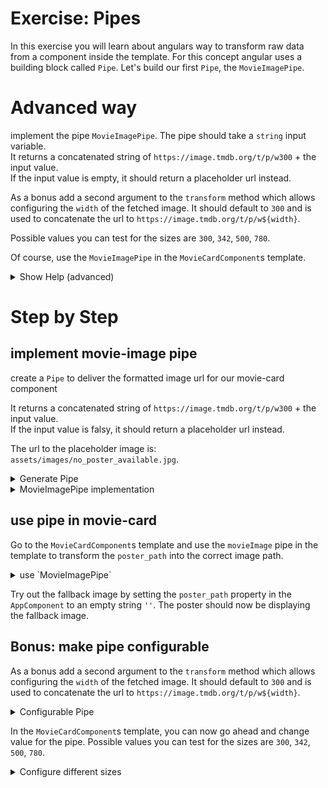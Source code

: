 # Exercise: Pipes

In this exercise you will learn about angulars way to transform raw data from a component inside
the template. For this concept angular uses a building block called `Pipe`.
Let's build our first `Pipe`, the `MovieImagePipe`.


# Advanced way

implement the pipe `MovieImagePipe`. The pipe should take a `string` input variable.  
It returns a concatenated string of `https://image.tmdb.org/t/p/w300` + the input value.  
If the input value is empty, it should return a placeholder url instead.

As a bonus add a second argument to the `transform` method which allows configuring the `width`
of the fetched image. It should default to `300` and is used to concatenate the url to `https://image.tmdb.org/t/p/w${width}`.

Possible values you can test for the sizes are `300`, `342`, `500`, `780`.

Of course, use the `MovieImagePipe` in the `MovieCardComponent`s template.

<details>
  <summary>Show Help (advanced)</summary>

Placeholder image: `assets/images/no_poster_available.jpg`

```html
<img [src]="movie.poster_path | movieImage">
```

```bash
ng g p movie-image
```

</details>

# Step by Step

## implement movie-image pipe

create a `Pipe` to deliver the formatted image url for our movie-card component

It returns a concatenated string of `https://image.tmdb.org/t/p/w300` + the input value.  
If the input value is falsy, it should return a placeholder url instead.

The url to the placeholder image is: `assets/images/no_poster_available.jpg`.

<details>
    <summary>Generate Pipe</summary>

```bash
ng generate pipe movie-image

OR

ng g p movie-image
```
</details>

<details>
    <summary>MovieImagePipe implementation</summary>

```ts
@Pipe({
    name: 'movieImage'
})
export class MovieImagePipe implements PipeTransform {
    
    transform(value: string): string {
        if (value) {
            return `https://image.tmdb.org/t/p/w300${value}`;
        }
        return `assets/images/no_poster_available.jpg`;
    }
}
```
</details>

## use pipe in movie-card

Go to the `MovieCardComponent`s template and use the `movieImage` pipe in the template to transform the `poster_path`
into the correct image path.

<details>
  <summary>use `MovieImagePipe`</summary>

```html
<!-- movie-card.component.html -->

<img class="movie-image" [src]="movie.poster_path | movieImage">
```


</details>

Try out the fallback image by setting the `poster_path` property in the `AppComponent` to an empty string `''`.
The poster should now be displaying the fallback image.

## Bonus: make pipe configurable

As a bonus add a second argument to the `transform` method which allows configuring the `width`
of the fetched image. It should default to `300` and is used to concatenate the url to `https://image.tmdb.org/t/p/w${width}`.

<details>
  <summary>Configurable Pipe</summary>


```ts
// movie-image.pipe.ts

transform(value: string, width = 300): string {
  if (value) {
    return `https://image.tmdb.org/t/p/w${width}${value}`;
  }
  return `assets/images/no_poster_available.jpg`;
}
```
</details>

In the `MovieCardComponent`s template, you can now go ahead and change value for the pipe.
Possible values you can test for the sizes are `300`, `342`, `500`, `780`.

<details>
  <summary>Configure different sizes</summary>

```html
<!--movie-card.component.html-->

<img class="movie-image" [src]="movie.poster_path | movieImage: 342">

```

</details>
